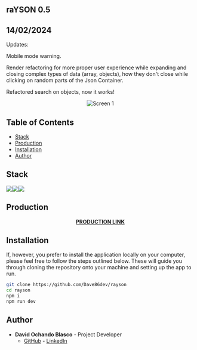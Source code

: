 ## raYSON 0.5 

## 14/02/2024 

Updates:

Mobile mode warning.

Render refactoring for more proper user experience while expanding and closing complex types of data (array, objects), how they don't close while clicking on random parts of the Json Container.

Refactored search on objects, now it works!

<p align="center">
  <img src="https://i.ibb.co/Cwz7GrM/Sin-t-tulo.png" alt="Screen 1" title="Screen 1">
</p>

## Table of Contents 

- [Stack](#stack)
- [Production](#production)
- [Installation](#installation)
- [Author](#author)


## Stack 

<img src="https://img.shields.io/badge/-React-61DAFB?style=for-the-badge&logo=react&logoColor=black"><img src="https://img.shields.io/badge/TypeScript-007ACC?style=for-the-badge&logo=typescript&logoColor=white"><img src="https://img.shields.io/badge/-Vite-747bff?style=for-the-badge&logo=vite&logoColor=white">

## Production

<div align="center">
    <a href="https://master.d244ccb955zqzp.amplifyapp.com/"><strong>PRODUCTION LINK</strong></a> 
</div>

## Installation 

If, however, you prefer to install the application locally on your computer, please feel free to follow the steps outlined below. These will guide you through cloning the repository onto your machine and setting up the app to run.

```sh
git clone https://github.com/Dave86dev/rayson
cd rayson
npm i
npm run dev
```

## Author

- **David Ochando Blasco** - Project Developer
  - [GitHub](https://github.com/Dave86dev) - [LinkedIn](https://www.linkedin.com/in/david-ochando-blasco-90b2ba1a/)
